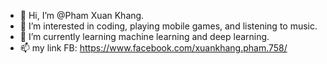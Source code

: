 - 👋 Hi, I’m @Pham Xuan Khang.
- 👀 I’m interested in coding, playing mobile games, and listening to music.
- 🌱 I’m currently learning machine learning and deep learning.
- 📫 my link FB: https://www.facebook.com/xuankhang.pham.758/

